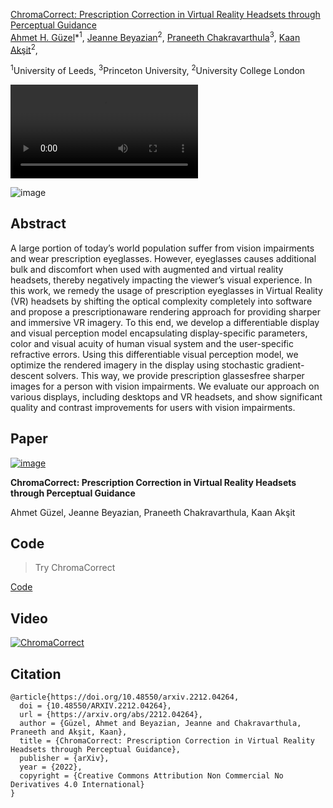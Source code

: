 
[ChromaCorrect: Prescription Correction in Virtual Reality Headsets through Perceptual Guidance](https://arxiv.org/abs/2212.04264)  
 [Ahmet H. Güzel](https://aguzel.github.io/)\*<sup>1</sup>,
 [Jeanne Beyazian](https://www.linkedin.com/in/jeanne-beyazian/?trk=public_profile_browsemap&originalSubdomain=uk/)<sup>2</sup>,
 [Praneeth Chakravarthula](https://www.cs.unc.edu/~cpk/)<sup>3</sup>,
 [Kaan Akşit](https://kaanaksit.com/)<sup>2</sup>,
 
 <sup>1</sup>University of Leeds, <sup>3</sup>Princeton University, <sup>2</sup>University College London

![video](https://user-images.githubusercontent.com/46696280/214982974-af274250-c046-43bb-b737-00aee6e34f84.mp4)

![image](https://user-images.githubusercontent.com/46696280/214193337-b6f80d66-bfa4-4025-b63e-0400a0b50969.png)

 
## Abstract

A large portion of today’s world population suffer from vision impairments and wear prescription eyeglasses. However, eyeglasses causes additional bulk and discomfort when used with augmented and virtual reality headsets, thereby negatively impacting the viewer’s visual experience. In this work, we remedy the usage of prescription
eyeglasses in Virtual Reality (VR) headsets by shifting the optical complexity completely into software and propose a prescriptionaware rendering approach for providing sharper and immersive VR imagery. To this end, we develop a differentiable display and visual perception model encapsulating display-specific parameters, color and visual acuity of human visual system and the user-specific refractive errors. Using this differentiable visual perception model,
we optimize the rendered imagery in the display using stochastic gradient-descent solvers. This way, we provide prescription glassesfree sharper images for a person with vision impairments. We evaluate our approach on various displays, including desktops and VR headsets, and show significant quality and contrast improvements
for users with vision impairments.

## Paper 

[![image](https://user-images.githubusercontent.com/46696280/214981542-895e4d34-96d3-4eee-bb39-2c9979f94b8c.png)](https://arxiv.org/abs/2212.04264)

**ChromaCorrect: Prescription Correction in Virtual Reality Headsets through Perceptual Guidance**

Ahmet Güzel, Jeanne Beyazian, Praneeth Chakravarthula, Kaan Akşit

## Code 
> Try ChromaCorrect
> 
[Code](https://github.com/complight/ChromaCorrect)

## Video 
[![ChromaCorrect](https://img.youtube.com/vi/fjexa7ga-tQ/0.jpg)](https://www.youtube.com/watch?v=fjexa7ga-tQ)


## Citation

```
@article{https://doi.org/10.48550/arxiv.2212.04264,
  doi = {10.48550/ARXIV.2212.04264},  
  url = {https://arxiv.org/abs/2212.04264},  
  author = {Güzel, Ahmet and Beyazian, Jeanne and Chakravarthula, Praneeth and Akşit, Kaan},  
  title = {ChromaCorrect: Prescription Correction in Virtual Reality Headsets through Perceptual Guidance},  
  publisher = {arXiv},  
  year = {2022},  
  copyright = {Creative Commons Attribution Non Commercial No Derivatives 4.0 International}
}

```
